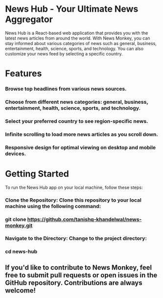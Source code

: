 # News Hub - Your Ultimate News Aggregator
News Hub is a React-based web application that provides you with the latest news articles from around the world. With News Monkey, you can stay informed about various categories of news such as general, business, entertainment, health, science, sports, and technology. You can also customize your news feed by selecting a specific country.


# Features
### Browse top headlines from various news sources.
### Choose from different news categories: general, business, entertainment, health, science, sports, and technology.
### Select your preferred country to see region-specific news.
### Infinite scrolling to load more news articles as you scroll down.
### Responsive design for optimal viewing on desktop and mobile devices.

 # Getting Started
To run the News Hub app on your local machine, follow these steps:

### Clone the Repository: Clone this repository to your local machine using the following command:

### git clone https://github.com/tanishq-khandelwal/news-monkey.git
### Navigate to the Directory: Change to the project directory:

### cd news-hub

## If you'd like to contribute to News Monkey, feel free to submit pull requests or open issues in the GitHub repository. Contributions are always welcome!
